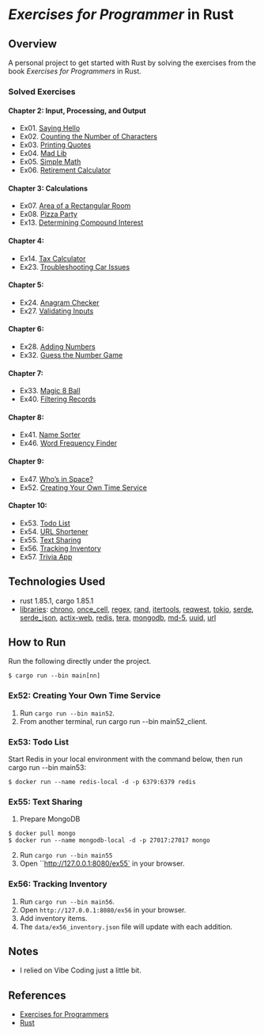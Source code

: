 # *Exercises for Programmer* in Rust

## Overview
A personal project to get started with Rust by solving the exercises from the book *Exercises for Programmers* in Rust.

### Solved Exercises
#### Chapter 2: Input, Processing, and Output
- Ex01. [Saying Hello](src/bin/main01.rs)
- Ex02. [Counting the Number of Characters](src/bin/main02.rs)
- Ex03. [Printing Quotes](src/bin/main03.rs)
- Ex04. [Mad Lib](src/bin/main04.rs)
- Ex05. [Simple Math](src/bin/main05.rs)
- Ex06. [Retirement Calculator](src/bin/main06.rs)
#### Chapter 3: Calculations
- Ex07. [Area of a Rectangular Room](src/bin/main07.rs)
- Ex08. [Pizza Party](src/bin/main08.rs)
- Ex13. [Determining Compound Interest](src/bin/main13.rs)
#### Chapter 4:
- Ex14. [Tax Calculator](src/bin/main14.rs)
- Ex23. [Troubleshooting Car Issues](src/bin/main23.rs)
#### Chapter 5:
- Ex24. [Anagram Checker](src/bin/main24.rs)
- Ex27. [Validating Inputs](src/bin/main27.rs)
#### Chapter 6:
- Ex28. [Adding Numbers](src/bin/main28.rs)
- Ex32. [Guess the Number Game](src/bin/main32.rs)
#### Chapter 7:
- Ex33. [Magic 8 Ball](src/bin/main33.rs)
- Ex40. [Filtering Records](src/bin/main40.rs)
#### Chapter 8:
- Ex41. [Name Sorter](src/bin/main41.rs)
- Ex46. [Word Frequency Finder](src/bin/main46.rs)
#### Chapter 9:
- Ex47. [Who’s in Space?](src/bin/main47.rs)
- Ex52. [Creating Your Own Time Service](src/bin/main52.rs)
#### Chapter 10:
- Ex53. [Todo List](src/bin/main53.rs)
- Ex54. [URL Shortener](src/bin/main54.rs)
- Ex55. [Text Sharing](src/bin/main55.rs)
- Ex56. [Tracking Inventory](src/bin/main56.rs)
- Ex57. [Trivia App](src/bin/main57.rs)

## Technologies Used

- rust 1.85.1, cargo 1.85.1
- [libraries](Cargo.toml): [chrono](https://docs.rs/chrono/latest/chrono/), [once_cell](https://docs.rs/once_cell/latest/once_cell/), [regex](https://docs.rs/regex/latest/regex/), [rand](https://rand/docs.rs/latest/rand/), [itertools](https://docs.rs/itertools/latest/itertools/), [reqwest](https://docs.rs/reqwest/latest/reqwest/), [tokio](https://docs.rs/tokio/latest/tokio/), [serde](https://docs.rs/serde/latest/serde/), [serde_json](https://docs.rs/serde_json/latest/serde_json/), [actix-web](https://docs.rs/actix-web/latest/actix-web/), [redis](https://docs.rs/redis/latest/redis/), [tera](https://docs.rs/tera/latest/tera/), [mongodb](https://docs.rs/mongodb/latest/mongodb), [md-5](https://docs.rs/md-5/latest/md-5), [uuid](https://docs.rs/uuid/latest/uuid), [url](https://docs.rs/url/latest/url)

## How to Run
Run the following directly under the project.
```
$ cargo run --bin main[nn]
```
### Ex52: Creating Your Own Time Service
1. Run `cargo run --bin main52`.
2. From another terminal, run cargo run --bin main52_client.

### Ex53: Todo List
Start Redis in your local environment with the command below, then run cargo run --bin main53:
```
$ docker run --name redis-local -d -p 6379:6379 redis
```
### Ex55: Text Sharing
1. Prepare MongoDB
```
$ docker pull mongo
$ docker run --name mongodb-local -d -p 27017:27017 mongo
```
2. Run `cargo run --bin main55`
3. Open ``http://127.0.0.1:8080/ex55` in your browser.

### Ex56: Tracking Inventory
1. Run `cargo run --bin main56`.
2. Open `http://127.0.0.1:8080/ex56` in your browser.
3. Add inventory items.
4. The `data/ex56_inventory.json` file will update with each addition.

## Notes
- I relied on Vibe Coding just a little bit.

## References
- [Exercises for Programmers](https://www.oreilly.com/library/view/exercises-for-programmers/9781680501513/)
- [Rust](https://www.rust-lang.org/)

